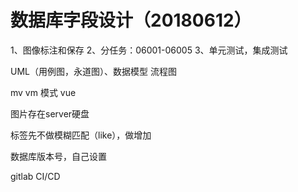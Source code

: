 # 数据库字段设计（20180612）
1、图像标注和保存
2、分任务：06001-06005
3、单元测试，集成测试

UML（用例图，永道图）、数据模型
流程图


mv  vm 模式 vue

图片存在server硬盘

标签先不做模糊匹配（like），做增加

数据库版本号，自己设置

gitlab CI/CD




